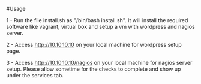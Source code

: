 #Usage

1 - Run the file install.sh as "/bin/bash install.sh". It will install the required software like vagrant, virtual box and setup a vm with wordpress and nagios server.

2 - Access http://10.10.10.10 on your local machine for wordpress setup page.

3 - Access http://10.10.10.10/nagios on your local machine for nagios server setup. Please allow sometime for the checks to complete and show up under the services tab.
